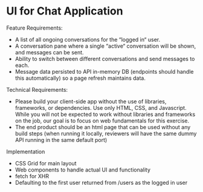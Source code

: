 # UI for Chat Application

Feature Requirements:

- A list of all ongoing conversations for the “logged in“ user.
- A conversation pane where a single “active“ conversation will be shown, and messages can be sent.
- Ability to switch between different conversations and send messages to each.
- Message data persisted to API in-memory DB (endpoints should handle this automatically) so a page refresh maintains data.

Technical Requirements:

- Please build your client-side app without the use of libraries, frameworks, or dependencies. Use only HTML, CSS, and Javascript. While you will not be expected to work without libraries and frameworks on the job, our goal is to focus on web fundamentals for this exercise.
- The end product should be an html page that can be used without any build steps (when running it locally, reviewers will have the same dummy API running in the same default port)

Implementation

- CSS Grid for main layout
- Web components to handle actual UI and functionality
- fetch for XHR
- Defaulting to the first user returned from /users as the logged in user

